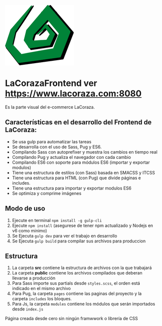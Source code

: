 ![Logo EDboilerplate](/public/assets/img/logo.png)

# LaCorazaFrontend ver https://www.lacoraza.com:8080

Es la parte visual del e-commerce LaCoraza.

## Características en el desarrollo del Frontend de LaCoraza:

* Se usa gulp para automatizar las tareas
* Se desarrolla con el uso de Sass, Pug y ES6.
* Compilando Sass con autoprefixer y muestra los cambios en tiempo real
* Compilando Pug y actualiza el navegador con cada cambio
* Compilando ES6 con soporte para módulos ES6 (importar y exportar modulos)
* Tiene una estructura de estilos (con Sass) basada en SMACSS y ITCSS
* Tiene una estructura para HTML (con Pug) que divide páginas e includes.
* Tiene una estructura para importar y exportar modulos ES6
* Se optimiza y comprime imágenes

## Modo de uso


1. Ejecute en terminal `npm install -g gulp-cli`
2. Ejecute `npm install` (asegurese de tener npm actualizado y Nodejs en v6 como minimo)
3. Se Ejecuta `gulp dev` para ver el trabajo en desarrollo
4. Se Ejecuta `gulp build` para compilar sus archivos para produccion


## Estructura

1. La carpeta **src** contiene la estructura de archivos con la que trabajará
2. La carpeta **public** contiene los archivos compilados que deberan llevarse a producción
3. Para Sass importe sus partials desde `styles.scss`, el orden está indicado en el mismo archivo
4. Para Pug, la carpeta `pages` contiene las paginas del proyecto y la carpeta `includes` los bloques.
5. Para Js, la carpeta `modules` contiene los módulos que serán importados desde `index.js`

Página creada desde cero sin ningún framwwork o librería de CSS
